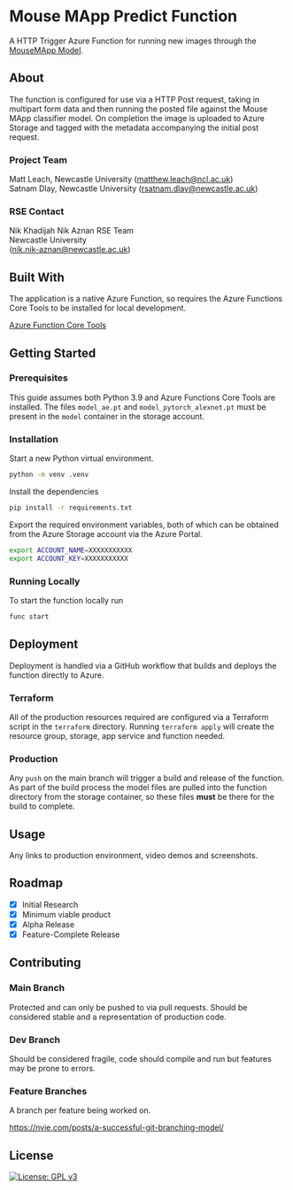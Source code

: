 # Mouse MApp Predict Function
A HTTP Trigger Azure Function for running new images through the [MouseMApp Model](https://github.com/NewcastleRSE/Mouse_MApp_model).

## About

The function is configured for use via a HTTP Post request, taking in multipart form data and then running the posted file against the Mouse MApp classifier model. On completion the image is uploaded to Azure Storage and tagged with the metadata accompanying the initial post request.

### Project Team
Matt Leach, Newcastle University  ([matthew.leach@ncl.ac.uk](mailto:matthew.leach@ncl.ac.uk))   
Satnam Dlay, Newcastle University  ([rsatnam.dlay@newcastle.ac.uk](mailto:rsatnam.dlay@newcastle.ac.uk))

### RSE Contact
Nik Khadijah Nik Aznan 
RSE Team  
Newcastle University  
([nik.nik-aznan@newcastle.ac.uk](mailto:nik.nik-aznan@newcastle.ac.uk))  

## Built With

The application is a native Azure Function, so requires the Azure Functions Core Tools to be installed for local development.

[Azure Function Core Tools](https://github.com/Azure/azure-functions-core-tools)  

## Getting Started

### Prerequisites

This guide assumes both Python 3.9 and Azure Functions Core Tools are installed. The files `model_ae.pt` and `model_pytorch_alexnet.pt` must be present in the `model` container in the storage account.

### Installation

Start a new Python virtual environment.

```bash
python -m venv .venv
```

Install the dependencies

```bash
pip install -r requirements.txt
```
Export the required environment variables, both of which can be obtained from the Azure Storage account via the Azure Portal.

```bash
export ACCOUNT_NAME=XXXXXXXXXXX
export ACCOUNT_KEY=XXXXXXXXXXX
```

### Running Locally

To start the function locally run

```bash
func start
```

## Deployment

Deployment is handled via a GitHub workflow that builds and deploys the function directly to Azure.

### Terraform

All of the production resources required are configured via a Terraform script in the `terraform` directory. Running `terraform apply` will create the resource group, storage, app service and function needed.

### Production

Any `push` on the main branch will trigger a build and release of the function. As part of the build process the model files are pulled into the function directory from the storage container, so these files **must** be there for the build to complete.
 
## Usage

Any links to production environment, video demos and screenshots.

## Roadmap

- [x] Initial Research  
- [x] Minimum viable product  
- [x] Alpha Release  
- [x] Feature-Complete Release  

## Contributing

### Main Branch
Protected and can only be pushed to via pull requests. Should be considered stable and a representation of production code.

### Dev Branch
Should be considered fragile, code should compile and run but features may be prone to errors.

### Feature Branches
A branch per feature being worked on.

https://nvie.com/posts/a-successful-git-branching-model/

## License

[![License: GPL v3](https://img.shields.io/badge/License-GPLv3-blue.svg)](https://www.gnu.org/licenses/gpl-3.0)
